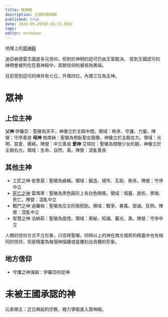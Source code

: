```yaml
---
title: 眾神殿
description: 王國的眾神殿
published: true
date: 2020-09-29T08:26:23.058Z
tags: 
editor: markdown
---
```


地理上的[眾神殿](/地理/眾神殿)

迪亞納德雷王國是多元信仰，但對於神明的認可仍由王室裁決。
受到王國認可的神明會被列位在眾神殿中，其餘信仰則被視為異端。

目前受到認可的神共有七位，外環四位，內環三位為主神。

# 眾神
## 上位主神
**父神** 伊羅亞：聖徽為天平，神像立於主殿中間。領域：秩序、守護、力量。陣營：守序善良
**母神** 帕席絲：聖徽為側臥聖女圖像，神像立於主殿左方。領域：光明、慈愛、團結。陣營：中立善良
**愛神** 艾琪拉：聖徽為閉眼少女的臉，神像立於主殿右方。領域：生命、自然、美。陣營：混亂善良

## 其他主神 
- 工匠之神 依里莫：聖徽為齒輪。領域：鍛造、城市、互助、秩序。陣營：守序中立
- [死亡之神](/組織/死亡之神) 雷瑪蒂：聖徽為黑色圓形上有白色眼睛。領域：墳墓、詭術、黑暗、死亡。陣營：混亂中立
- 戰鬥之神 迪羅帕：聖徽為交叉的兩把劍。領域：戰爭、暴風、毀滅、狂熱。陣營：混亂中立
- 智慧之神 法納莉：聖徽為提燈。領域：奧秘、知識、暮光、美。陣營：守序中立

人類的信仰方式不立形象，只崇拜聖徽。同時以上的神在南方城邦的精靈中也有相同的信仰，但是精靈為每個神描繪或是雕刻出具體的形象。

## 地方信仰
- 守護之神海姆：伊羅亞的從神

# 未被王國承認的神
元素領主：近日興起的宗教，極力爭取進入眾神殿。
